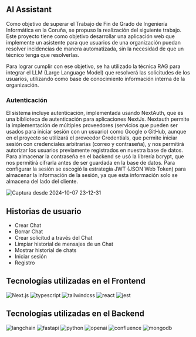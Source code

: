 ## AI Assistant

Como objetivo de superar el Trabajo de Fin de Grado de Ingeniería Informática en la Coruña, se
propuso la realización del siguiente trabajo. Este proyecto tiene como objetivo desarrollar una 
aplicación web que implemente un asistente para que usuarios de una organización puedan 
resolver incidencias de manera automatizada, sin la necesidad de que un técnico tenga que resolverlas. 

Para lograr cumplir con ese objetivo, se ha utilizado la técnica RAG para integrar el LLM 
(Large Language Model) que resolverá las solicitudes de los usuarios, utilizando como base de
conocimiento información interna de la organización.

### Autenticación

El sistema incluye autenticación, implementada usando NextAuth, que es una biblioteca de
autenticación para aplicaciones NextJs. Nextauth permite la implementación de múltiples proveedores (servicios que pueden ser
usados para iniciar sesión con un usuario) como Google o GitHub, aunque en el proyecto
se utilizará el proveedor Credentials, que permite iniciar sesión con credenciales arbitrarias
(correo y contraseña), y nos permitirá autorizar los usuarios previamente registrados en nuestra
base de datos. Para almacenar la contraseña en el backend se usó la librería bcrypt, que
nos permitirá cifrarla antes de ser guardada en la base de datos. Para configurar la sesión se 
escogió la estrategia JWT (JSON Web Token) para almacenar la información de la sesión, ya que esta
información solo se almacena del lado del cliente.

![Captura desde 2024-10-07 23-12-31](https://github.com/user-attachments/assets/c8cf9995-d7dd-449c-9a16-4a6db097e185)

## Historias de usuario
* Crear Chat
* Borrar Chat
* Crear solicitud a través del Chat
* Limpiar historial de mensajes de un Chat
* Mostrar historial de chats
* Iniciar sesión
* Registro

## Tecnologías utilizadas en el Frontend

![Next.js](https://img.shields.io/badge/next.js-%23000000.svg?style=for-the-badge&logo=nextdotjs&logoColor=white)
![typescript](https://img.shields.io/badge/typescript-%233178C6.svg?style=for-the-badge&logo=typescript&logoColor=white)
![tailwindcss](https://img.shields.io/badge/tailwindcss-%2306B6D4.svg?style=for-the-badge&logo=tailwindcss&logoColor=white)
![react](https://img.shields.io/badge/react-%2361DAFB.svg?style=for-the-badge&logo=react&logoColor=white)
![jest](https://img.shields.io/badge/jest-%23C21325.svg?style=for-the-badge&logo=jest&logoColor=white)

## Tecnologías utilizadas en el Backend

![langchain](https://img.shields.io/badge/langchain-%231C3C3C.svg?style=for-the-badge&logo=langchain&logoColor=white)
![fastapi](https://img.shields.io/badge/fastapi-%23009688.svg?style=for-the-badge&logo=fastapi&logoColor=white)
![python](https://img.shields.io/badge/python-%233776AB.svg?style=for-the-badge&logo=python&logoColor=white)
![openai](https://img.shields.io/badge/openai-%23412991.svg?style=for-the-badge&logo=openai&logoColor=white)
![confluence](https://img.shields.io/badge/confluence-%23172B4D.svg?style=for-the-badge&logo=confluence&logoColor=white)
![mongodb](https://img.shields.io/badge/mongodb-%2347A248.svg?style=for-the-badge&logo=mongodb&logoColor=white)